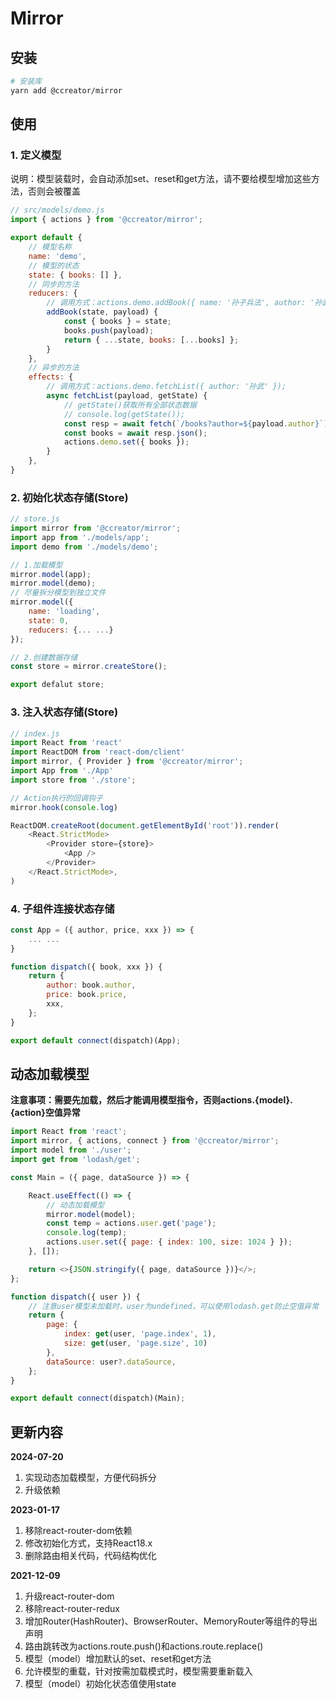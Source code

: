 # Mirror

## 安装

```bash
# 安装库
yarn add @ccreator/mirror
```

## 使用

### 1. 定义模型

说明：模型装载时，会自动添加set、reset和get方法，请不要给模型增加这些方法，否则会被覆盖
 
```js
// src/models/demo.js
import { actions } from '@ccreator/mirror';

export default {
    // 模型名称
    name: 'demo',
    // 模型的状态
    state: { books: [] },
    // 同步的方法
    reducers: {
        // 调用方式：actions.demo.addBook({ name: '孙子兵法', author: '孙武' });
        addBook(state, payload) {
            const { books } = state;
            books.push(payload);
            return { ...state, books: [...books] };
        }
    },
    // 异步的方法
    effects: {
        // 调用方式：actions.demo.fetchList({ author: '孙武' });
        async fetchList(payload, getState) {
            // getState()获取所有全部状态数据
            // console.log(getState());
            const resp = await fetch(`/books?author=${payload.author}`);
            const books = await resp.json();
            actions.demo.set({ books });
        }
    },
}
```

### 2. 初始化状态存储(Store)

```js
// store.js
import mirror from '@ccreator/mirror';
import app from './models/app';
import demo from './models/demo';

// 1.加载模型
mirror.model(app);
mirror.model(demo);
// 尽量拆分模型到独立文件
mirror.model({
    name: 'loading',
    state: 0,
    reducers: {... ...}
});

// 2.创建数据存储
const store = mirror.createStore();

export defalut store;
```

### 3. 注入状态存储(Store)

```js
// index.js
import React from 'react'
import ReactDOM from 'react-dom/client'
import mirror, { Provider } from '@ccreator/mirror';
import App from './App'
import store from './store';

// Action执行的回调钩子
mirror.hook(console.log)

ReactDOM.createRoot(document.getElementById('root')).render(
    <React.StrictMode>
        <Provider store={store}>
            <App />
        </Provider>
    </React.StrictMode>,
)

```

### 4. 子组件连接状态存储

```js
const App = ({ author, price, xxx }) => {
    ... ...
}

function dispatch({ book, xxx }) {
    return {
        author: book.author,
        price: book.price,
        xxx,
    };
}

export default connect(dispatch)(App);
```

## 动态加载模型
**注意事项：需要先加载，然后才能调用模型指令，否则actions.{model}.{action}空值异常**
```js
import React from 'react';
import mirror, { actions, connect } from '@ccreator/mirror';
import model from './user';
import get from 'lodash/get';

const Main = ({ page, dataSource }) => {

    React.useEffect(() => {
        // 动态加载模型
        mirror.model(model);
        const temp = actions.user.get('page');
        console.log(temp);
        actions.user.set({ page: { index: 100, size: 1024 } });
    }, []);

    return <>{JSON.stringify({ page, dataSource })}</>;
};

function dispatch({ user }) {
    // 注意user模型未加载时，user为undefined，可以使用lodash.get防止空值异常
    return {
        page: {
            index: get(user, 'page.index', 1),
            size: get(user, 'page.size', 10)
        },
        dataSource: user?.dataSource,
    };
}

export default connect(dispatch)(Main);
```

## 更新内容

**2024-07-20**
1. 实现动态加载模型，方便代码拆分
2. 升级依赖

**2023-01-17**  
1. 移除react-router-dom依赖
2. 修改初始化方式，支持React18.x
3. 删除路由相关代码，代码结构优化


**2021-12-09**  
1. 升级react-router-dom
2. 移除react-router-redux
3. 增加Router(HashRouter)、BrowserRouter、MemoryRouter等组件的导出声明
4. 路由跳转改为actions.route.push()和actions.route.replace()
5. 模型（model）增加默认的set、reset和get方法
6. 允许模型的重载，针对按需加载模式时，模型需要重新载入
7. 模型（model）初始化状态值使用state
